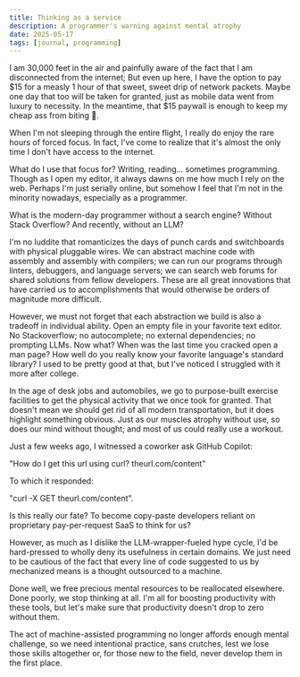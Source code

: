 ```yaml
---
title: Thinking as a service
description: A programmer's warning against mental atrophy
date: 2025-05-17
tags: [journal, programming]
---
```


I am 30,000 feet in the air and painfully aware of the fact that I am
disconnected from the internet; But even up here, I have the option to pay
$15 for a measly 1 hour of that sweet, sweet drip of network packets. Maybe one
day that too will be taken for granted, just as mobile data went from luxury
to necessity. In the meantime, that $15 paywall is enough to keep my cheap ass
from biting 🤣.

When I'm not sleeping through the entire flight, I really do enjoy the rare
hours of forced focus. In fact, I've come to realize that it's almost the only
time I don't have access to the internet.

What do I use that focus for? Writing, reading... sometimes programming.
Though as I open my editor, it always dawns on me how much I rely on the web.
Perhaps I'm just serially online, but somehow I feel that I'm not in the
minority nowadays, especially as a programmer.

What is the modern-day programmer without a search engine? Without Stack
Overflow? And recently, without an LLM?

I'm no luddite that romanticizes the days of punch cards and switchboards with
physical pluggable wires. We can abstract machine code with assembly and
assembly with compilers; we can run our programs through linters, debuggers,
and language servers; we can search web forums for shared solutions from
fellow developers. These are all great innovations that have carried us to
accomplishments that would otherwise be orders of magnitude more difficult.

However, we must not forget that each abstraction we build is also a tradeoff
in individual ability. Open an empty file in your favorite text editor. No
Stackoverflow; no autocomplete; no external dependencies; no prompting LLMs.
Now what? When was the last time you cracked open a man page? How well do you
really know your favorite language's standard library? I used to be pretty good
at that, but I've noticed I struggled with it more after college.

In the age of desk jobs and automobiles, we go to purpose-built exercise
facilities to get the physical activity that we once took for granted. That
doesn't mean we should get rid of all modern transportation, but it does
highlight something obvious. Just as our muscles atrophy without use, so does
our mind without thought; and most of us could really use a workout.

Just a few weeks ago, I witnessed a coworker ask GitHub Copilot:

"How do I get this url using curl? theurl.com/content"

To which it responded:

"curl -X GET theurl.com/content".

Is this really our fate? To become copy-paste developers reliant on proprietary
pay-per-request SaaS to think for us?

However, as much as I dislike the LLM-wrapper-fueled hype cycle, I'd be
hard-pressed to wholly deny its usefulness in certain domains. We just need to
be cautious of the fact that every line of code suggested to us by mechanized
means is a thought outsourced to a machine.

Done well, we free precious mental resources to be reallocated elsewhere.
Done poorly, we stop thinking at all. I'm all for boosting productivity with
these tools, but let's make sure that productivity doesn't drop to zero without
them.

The act of machine-assisted programming no longer affords enough mental
challenge, so we need intentional practice, sans crutches, lest we lose those
skills altogether or, for those new to the field, never develop them in the
first place.
